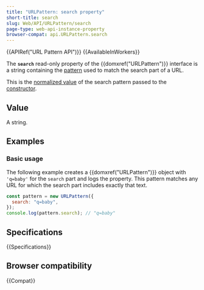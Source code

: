 ```yaml
---
title: "URLPattern: search property"
short-title: search
slug: Web/API/URLPattern/search
page-type: web-api-instance-property
browser-compat: api.URLPattern.search
---
```


{{APIRef("URL Pattern API")}} {{AvailableInWorkers}}

The **`search`** read-only property of the {{domxref("URLPattern")}} interface is a string containing the [pattern](/en-US/docs/Web/API/URL_Pattern_API#pattern_syntax) used to match the search part of a URL.

This is the [normalized value](/en-US/docs/Web/API/URL_Pattern_API#pattern_normalization) of the search pattern passed to the [constructor](/en-US/docs/Web/API/URLPattern/URLPattern).

## Value

A string.

## Examples

### Basic usage

The following example creates a {{domxref("URLPattern")}} object with `'q=baby'` for the `search` part and logs the property.
This pattern matches any URL for which the search part includes exactly that text.

```js
const pattern = new URLPattern({
  search: "q=baby",
});
console.log(pattern.search); // "q=baby"
```

## Specifications

{{Specifications}}

## Browser compatibility

{{Compat}}
